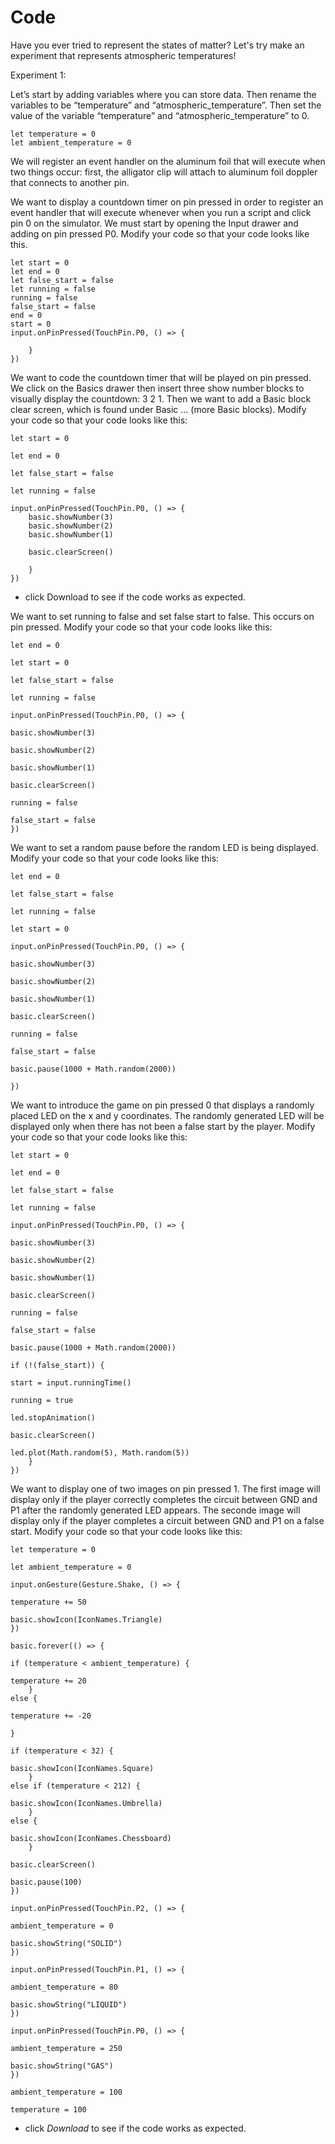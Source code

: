 # Code  

Have you ever tried to represent the states of matter? Let's try make an experiment that represents atmospheric temperatures!

Experiment 1:

Let’s start by adding variables where you can store data. Then rename the variables to be “temperature” and “atmospheric_temperature”. Then set the value of the variable “temperature” and “atmospheric_temperature” to 0.

```blocks
let temperature = 0
let ambient_temperature = 0

```

We will register an event handler on the aluminum foil that will execute when two things occur: first, the alligator clip will attach to aluminum foil doppler that connects to another pin.

We want to display a countdown timer on pin pressed in order to register an event handler that will execute whenever when you run a script and click pin 0 on the simulator. We must start by opening the Input drawer and adding on pin pressed P0. Modify your code so that your code looks like this.

```blocks
let start = 0
let end = 0
let false_start = false
let running = false
running = false
false_start = false
end = 0
start = 0
input.onPinPressed(TouchPin.P0, () => {
    
    }
})
```

We want to code the countdown timer that will be played on pin pressed. We click on the Basics drawer then insert three show number blocks to visually display the countdown: 3 2 1. Then we want to add a Basic block clear screen, which is found under Basic ... (more Basic blocks). Modify your code so that your code looks like this:

```blocks
let start = 0

let end = 0

let false_start = false

let running = false

input.onPinPressed(TouchPin.P0, () => {
	basic.showNumber(3)
	basic.showNumber(2)
	basic.showNumber(1)
    
	basic.clearScreen()
    
    }
})
```

* click Download to see if the code works as expected.

We want to set running to false and set false start to false. This occurs on pin pressed. Modify your code so that your code looks like this:

```blocks
let end = 0

let start = 0

let false_start = false

let running = false

input.onPinPressed(TouchPin.P0, () => {
    
basic.showNumber(3)
    
basic.showNumber(2)
    
basic.showNumber(1)
    
basic.clearScreen()
    
running = false
    
false_start = false
})
```

We want to set a random pause before the random LED is being displayed. Modify your code so that your code looks like this:

```blocks
let end = 0

let false_start = false

let running = false

let start = 0

input.onPinPressed(TouchPin.P0, () => {
    
basic.showNumber(3)
    
basic.showNumber(2)
    
basic.showNumber(1)
   
basic.clearScreen()
    
running = false
    
false_start = false
    
basic.pause(1000 + Math.random(2000))

})
```

We want to introduce the game on pin pressed 0 that displays a randomly placed LED on the x and y coordinates. The randomly generated LED will be displayed only  when there has not been a false start by the player. Modify your code so that your code looks like this:

```blocks
let start = 0

let end = 0

let false_start = false

let running = false

input.onPinPressed(TouchPin.P0, () => {
    
basic.showNumber(3)
    
basic.showNumber(2)
    
basic.showNumber(1)
    
basic.clearScreen()
    
running = false
    
false_start = false
    
basic.pause(1000 + Math.random(2000))
    
if (!(false_start)) {
        
start = input.runningTime()
        
running = true
        
led.stopAnimation()
        
basic.clearScreen()
        
led.plot(Math.random(5), Math.random(5))
    }
})
```

We want to display one of two images on pin pressed 1. The first image will display only if the player correctly completes the circuit between GND and P1 after the randomly generated LED appears. The seconde image will display only if the player completes a circuit between GND and P1 on a false start. Modify your code so that your code looks like this:  


```blocks
let temperature = 0

let ambient_temperature = 0

input.onGesture(Gesture.Shake, () => {
    
temperature += 50
    
basic.showIcon(IconNames.Triangle)
})

basic.forever(() => {
    
if (temperature < ambient_temperature) {
        
temperature += 20
    } 
else {
        
temperature += -20
    
}
    
if (temperature < 32) {
        
basic.showIcon(IconNames.Square)
    } 
else if (temperature < 212) {
        
basic.showIcon(IconNames.Umbrella)
    } 
else {
        
basic.showIcon(IconNames.Chessboard)
    }
   
basic.clearScreen()
    
basic.pause(100)
})

input.onPinPressed(TouchPin.P2, () => {
    
ambient_temperature = 0
    
basic.showString("SOLID")
})

input.onPinPressed(TouchPin.P1, () => {
    
ambient_temperature = 80
    
basic.showString("LIQUID")
})

input.onPinPressed(TouchPin.P0, () => {
    
ambient_temperature = 250
    
basic.showString("GAS")
})

ambient_temperature = 100

temperature = 100

```

* click *Download* to see if the code works as expected.
